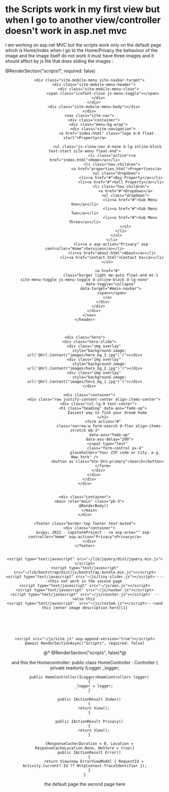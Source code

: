 
# the Scripts work in my first view but when I go to another view/controller doesn't work in asp.net mvc

I am working on asp.net MVC but the scripts work only on the default page which is  Home/index when I go to the Home/Privacy the behaviour of the image and the image itself do not work  it must have three images and it should affect by js file that does sliding  the images :
<html lang="en">
<head>
    <meta charset="utf-8" />
    <meta name="viewport" content="width=device-width, initial-scale=1.0" />
    <title>@ViewData["Title"] - CapstoneProject</title>
    <link rel="shortcut icon" href="favicon.png" />
    <link rel="stylesheet" href="~/lib/bootstrap/dist/css/bootstrap.min.css" />
    <link rel="stylesheet" href="~/css/site.css" asp-append-version="true" />
    <link rel="stylesheet" href="~/CapstoneProject.styles.css" asp-append-version="true" />
     <link rel="preconnect" href="https://fonts.googleapis.com" />
    <link rel="preconnect" href="https://fonts.gstatic.com" crossorigin />
    <link href="https://fonts.googleapis.com/css2?family=Work+Sans:wght@400;500;600;700&display=swap"rel="stylesheet"/>
    <link rel="stylesheet" href="fonts/icomoon/style.css" />
    <link rel="stylesheet" href="fonts/flaticon/font/flaticon.css" />
    @RenderSection("scripts1", required: false)
    <link rel="stylesheet" href="css/tiny-slider.css" />
    <link rel="stylesheet" href="css/aos.css" />
</head>
<body>
    <header>
        
        <div class="site-mobile-menu site-navbar-target">
            <div class="site-mobile-menu-header">
                <div class="site-mobile-menu-close">
                    <span class="icofont-close js-menu-toggle"></span>
                </div>
            </div>
            <div class="site-mobile-menu-body"></div>
        </div>
        <nav class="site-nav">
            <div class="container">
                <div class="menu-bg-wrap">
                    <div class="site-navigation">
                        <a href="index.html" class="logo m-0 float-start">Property</a>

                        <ul class="js-clone-nav d-none d-lg-inline-block text-start site-menu float-end">
                            <li class="active"><a href="index.html">Home</a></li>
                            <li class="has-children">
                                <a href="properties.html">Properties</a>
                                <ul class="dropdown">
                                    <li><a href="#">Buy Property</a></li>
                                    <li><a href="#">Sell Property</a></li>
                                    <li class="has-children">
                                        <a href="#">Dropdown</a>
                                        <ul class="dropdown">
                                            <li><a href="#">Sub Menu One</a></li>
                                            <li><a href="#">Sub Menu Two</a></li>
                                            <li><a href="#">Sub Menu Three</a></li>
                                        </ul>
                                    </li>
                                </ul>
                            </li>
                            <li><a a asp-action="Privacy" asp-controller="Home">Services</a></li>
                            <li><a href="about.html">About</a></li>
                            <li><a href="contact.html">Contact Us</a></li>
                        </ul>

                        <a href="#"
                           class="burger light me-auto float-end mt-1 site-menu-toggle js-menu-toggle d-inline-block d-lg-none"
                           data-toggle="collapse"
                           data-target="#main-navbar">
                            <span></span>
                        </a>
                    </div>
                </div>
            </div>
        </nav>
    </header>



    <div class="hero">
        <div class="hero-slide">
            <div class="img overlay"
                 style="background-image: url('@Url.Content("images/hero_bg_3.jpg")')"></div>
            <div class="img overlay"
                 style="background-image: url('@Url.Content("images/hero_bg_2.jpg")')"></div>
            <div class="img overlay"
                 style="background-image: url('@Url.Content("images/hero_bg_1.jpg")')"></div>
        </div>

        <div class="container">
            <div class="row justify-content-center align-items-center">
                <div class="col-lg-9 text-center">
                    <h1 class="heading" data-aos="fade-up">
                        Easiest way to find your dream home
                    </h1>
                    <form action="#"
                          class="narrow-w form-search d-flex align-items-stretch mb-3"
                          data-aos="fade-up"
                          data-aos-delay="200">
                        <input type="text"
                               class="form-control px-4"
                               placeholder="Your ZIP code or City. e.g. New York" />
                        <button as class="btn btn-primary">Search</button>
                    </form>
                </div>
            </div>
        </div>
    </div>

   
    <div class="container">
        <main role="main" class="pb-3">
            @RenderBody()
        </main>
    </div>

    <footer class="border-top footer text-muted">
        <div class="container">
            &copy; 2022 - CapstoneProject - <a asp-area="" asp-controller="Home" asp-action="Privacy">Privacy</a>
        </div>
    </footer>


    <script type="text/javascript" src="~/lib/jquery/dist/jquery.min.js"></script>
    <script type="text/javascript" src="~/lib/bootstrap/dist/js/bootstrap.bundle.min.js"></script>
    <script type="text/javascript" src="~/js/tiny-slider.js"></script>----->this not work in the second page 
    <script type="text/javascript" src="~/js/aos.js"></script>
    <script type="text/javascript" src="~/js/navbar.js"></script>
    <script type="text/javascript" src="~/js/counter.js"></script>  -->also this 
    <script type="text/javascript"  src="~/js/custom.js"></script>--->and this [enter image description here][1]
  
    

   
  
   
    <script src="~/js/site.js" asp-append-version="true"></script>
    @await RenderSectionAsync("Scripts", required: false)


   @* @RenderSection("scripts", false)*@
</body>
</html>

and this the Homecontroller:
 public class HomeController : Controller
    {
        private readonly ILogger<HomeController> _logger;

        public HomeController(ILogger<HomeController> logger)
        {
            _logger = logger;
        }

        public IActionResult Index()
        {
            return View();
        }

        public IActionResult Privacy()
        {
            return View();
        }

        [ResponseCache(Duration = 0, Location = ResponseCacheLocation.None, NoStore = true)]
        public IActionResult Error()
        {
            return View(new ErrorViewModel { RequestId = Activity.Current?.Id ?? HttpContext.TraceIdentifier });
        }
    }

the default page
the second page here

        